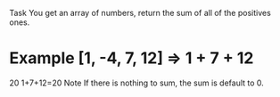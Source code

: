 Task
You get an array of numbers, return the sum of all of the positives ones.

Example
[1, -4, 7, 12] => 
1
+
7
+
12
=
20
1+7+12=20
Note
If there is nothing to sum, the sum is default to 0.
